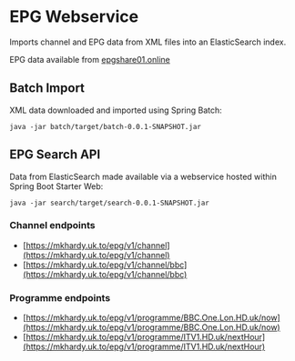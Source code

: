 # EPG Webservice
Imports channel and EPG data from XML files into an ElasticSearch index.

EPG data available from [epgshare01.online](https://epgshare01.online)

## Batch Import
XML data downloaded and imported using Spring Batch:

`java -jar batch/target/batch-0.0.1-SNAPSHOT.jar`

## EPG Search API
Data from ElasticSearch made available via a webservice hosted within Spring Boot Starter Web:

`java -jar search/target/search-0.0.1-SNAPSHOT.jar`

### Channel endpoints
- [https://mkhardy.uk.to/epg/v1/channel](https://mkhardy.uk.to/epg/v1/channel)
- [https://mkhardy.uk.to/epg/v1/channel/bbc](https://mkhardy.uk.to/epg/v1/channel/bbc)

### Programme endpoints
- [https://mkhardy.uk.to/epg/v1/programme/BBC.One.Lon.HD.uk/now](https://mkhardy.uk.to/epg/v1/programme/BBC.One.Lon.HD.uk/now)
- [https://mkhardy.uk.to/epg/v1/programme/ITV1.HD.uk/nextHour](https://mkhardy.uk.to/epg/v1/programme/ITV1.HD.uk/nextHour)
